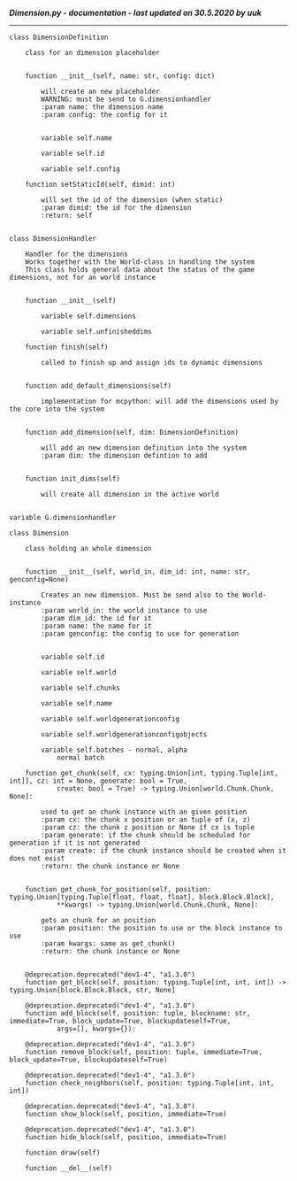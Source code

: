 ***Dimension.py - documentation - last updated on 30.5.2020 by uuk***
___

    class DimensionDefinition
        
        class for an dimension placeholder


        function __init__(self, name: str, config: dict)
            
            will create an new placeholder
            WARNING: must be send to G.dimensionhandler
            :param name: the dimension name
            :param config: the config for it


            variable self.name

            variable self.id

            variable self.config

        function setStaticId(self, dimid: int)
            
            will set the id of the dimension (when static)
            :param dimid: the id for the dimension
            :return: self


    class DimensionHandler
        
        Handler for the dimensions
        Works together with the World-class in handling the system
        This class holds general data about the status of the game dimensions, not for an world instance


        function __init__(self)

            variable self.dimensions

            variable self.unfinisheddims

        function finish(self)
            
            called to finish up and assign ids to dynamic dimensions


        function add_default_dimensions(self)
            
            implementation for mcpython: will add the dimensions used by the core into the system


        function add_dimension(self, dim: DimensionDefinition)
            
            will add an new dimension definition into the system
            :param dim: the dimension defintion to add


        function init_dims(self)
            
            will create all dimension in the active world


    variable G.dimensionhandler

    class Dimension
        
        class holding an whole dimension


        function __init__(self, world_in, dim_id: int, name: str, genconfig=None)
            
            Creates an new dimension. Must be send also to the World-instance
            :param world_in: the world instance to use
            :param dim_id: the id for it
            :param name: the name for it
            :param genconfig: the config to use for generation


            variable self.id

            variable self.world

            variable self.chunks

            variable self.name

            variable self.worldgenerationconfig

            variable self.worldgenerationconfigobjects

            variable self.batches - normal, alpha
                normal batch

        function get_chunk(self, cx: typing.Union[int, typing.Tuple[int, int]], cz: int = None, generate: bool = True,
                create: bool = True) -> typing.Union[world.Chunk.Chunk, None]:
            
            used to get an chunk instance with an given position
            :param cx: the chunk x position or an tuple of (x, z)
            :param cz: the chunk z position or None íf cx is tuple
            :param generate: if the chunk should be scheduled for generation if it is not generated
            :param create: if the chunk instance should be created when it does not exist
            :return: the chunk instance or None


        function get_chunk_for_position(self, position: typing.Union[typing.Tuple[float, float, float], block.Block.Block],
                **kwargs) -> typing.Union[world.Chunk.Chunk, None]:
            
            gets an chunk for an position
            :param position: the position to use or the block instance to use
            :param kwargs: same as get_chunk()
            :return: the chunk instance or None


        @deprecation.deprecated("dev1-4", "a1.3.0")
        function get_block(self, position: typing.Tuple[int, int, int]) -> typing.Union[block.Block.Block, str, None]

        @deprecation.deprecated("dev1-4", "a1.3.0")
        function add_block(self, position: tuple, blockname: str, immediate=True, block_update=True, blockupdateself=True,
                args=[], kwargs={}):

        @deprecation.deprecated("dev1-4", "a1.3.0")
        function remove_block(self, position: tuple, immediate=True, block_update=True, blockupdateself=True)

        @deprecation.deprecated("dev1-4", "a1.3.0")
        function check_neighbors(self, position: typing.Tuple[int, int, int])

        @deprecation.deprecated("dev1-4", "a1.3.0")
        function show_block(self, position, immediate=True)

        @deprecation.deprecated("dev1-4", "a1.3.0")
        function hide_block(self, position, immediate=True)

        function draw(self)

        function __del__(self)